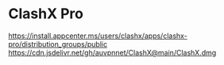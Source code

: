 # ClashX Pro
https://install.appcenter.ms/users/clashx/apps/clashx-pro/distribution_groups/public  
https://cdn.jsdelivr.net/gh/auvpnnet/ClashX@main/ClashX.dmg  
